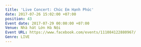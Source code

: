 ```yaml
---
title: 'Live Concert: Chúc Em Hạnh Phúc'
date: 2017-07-26 15:02:00 +07:00
position: 43
Event date: 2017-07-29 00:00:00 +07:00
Venue: Nhà hát Lớn Hà Nội
Event URL: https://www.facebook.com/events/111084122880967/
Genre: LIVE
---
```


